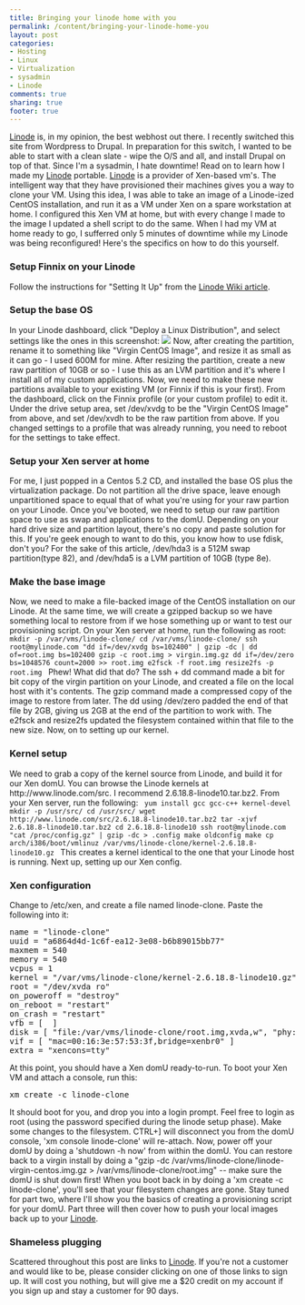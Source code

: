 ```yaml
---
title: Bringing your linode home with you
permalink: /content/bringing-your-linode-home-you
layout: post
categories:
- Hosting
- Linux
- Virtualization
- sysadmin
- Linode
comments: true
sharing: true
footer: true
---
```

<p><a href="http://www.linode.com/?r=c4f79463ba583ec1f15e3307190bda4bda9d65df">Linode</a> is, in my opinion, the best webhost out there. I recently switched this site from Wordpress to Drupal. In preparation for this switch, I wanted to be able to start with a clean slate - wipe the O/S and all, and install Drupal on top of that. Since I'm a sysadmin, I hate downtime! Read on to learn how I made my <a href="http://www.linode.com/?r=c4f79463ba583ec1f15e3307190bda4bda9d65df">Linode</a> portable. <!--break--> <a href="http://www.linode.com/?r=c4f79463ba583ec1f15e3307190bda4bda9d65df">Linode</a> is a provider of Xen-based vm's. The intelligent way that they have provisioned their machines gives you a way to clone your VM. Using this idea, I was able to take an image of a Linode-ized CentOS installation, and run it as a VM under Xen on a spare workstation at home. I configured this Xen VM at home, but with every change I made to the image I updated a shell script to do the same. When I had my VM at home ready to go, I sufferred only 5 minutes of downtime while my Linode was being reconfigured! Here's the specifics on how to do this yourself.</p><h3>Setup Finnix on your Linode</h3><p>Follow the instructions for "Setting It Up" from the <a href="http://www.linode.com/wiki/index.php/Finnix#Setting_it_up">Linode Wiki article</a>.</p><h3>Setup the base OS</h3><p>In your Linode dashboard, click "Deploy a Linux Distribution", and select settings like the ones in this screenshot: <a href="/sites/sysadminsjourney.com/files/images/Linode-Centos-Creation.jpg"><img src="/sites/sysadminsjourney.com/files/images/large_Linode-Centos-Creation.jpg"></a> Now, after creating the partition, rename it to something like "Virgin CentOS Image", and resize it as small as it can go - I used 600M for mine. After resizing the partition, create a new raw partition of 10GB or so - I use this as an LVM partition and it's where I install all of my custom applications. Now, we need to make these new partitions available to your existing VM (or Finnix if this is your first). From the dashboard, click on the Finnix profile (or your custom profile) to edit it. Under the drive setup area, set /dev/xvdg to be the "Virgin CentOS Image" from above, and set /dev/xvdh to be the raw partition from above. If you changed settings to a profile that was already running, you need to reboot for the settings to take effect.</p><h3>Setup your Xen server at home</h3><p>For me, I just popped in a Centos 5.2 CD, and installed the base OS plus the virtualization package. Do not partition all the drive space, leave enough unpartitioned space to equal that of what you're using for your raw partion on your Linode. Once you've booted, we need to setup our raw partition space to use as swap and applications to the domU. Depending on your hard drive size and partition layout, there's no copy and paste solution for this. If you're geek enough to want to do this, you know how to use fdisk, don't you? For the sake of this article, /dev/hda3 is a 512M swap partition(type 82), and /dev/hda5 is a LVM partition of 10GB (type 8e).</p><h3>Make the base image</h3><p>Now, we need to make a file-backed image of the CentOS installation on our Linode. At the same time, we will create a gzipped backup so we have something local to restore from if we hose something up or want to test our provisioning script. On your Xen server at home, run the following as root: <code> mkdir -p /var/vms/linode-clone/ cd /var/vms/linode-clone/ ssh root@mylinode.com "dd if=/dev/xvdg bs=102400" | gzip -dc | dd of=root.img bs=102400 gzip -c root.img &gt; virgin.img.gz dd if=/dev/zero bs=1048576 count=2000 &gt;&gt; root.img e2fsck -f root.img resize2fs -p root.img </code> Phew! What did that do? The ssh + dd command made a bit for bit copy of the virgin partition on your Linode, and created a file on the local host with it's contents. The gzip command made a compressed copy of the image to restore from later. The dd using /dev/zero padded the end of that file by 2GB, giving us 2GB at the end of the partition to work with. The e2fsck and resize2fs updated the filesystem contained within that file to the new size. Now, on to setting up our kernel.</p><h3>Kernel setup</h3><p>We need to grab a copy of the kernel source from Linode, and build it for our Xen domU. You can browse the Linode kernels at http://www.linode.com/src. I recommend 2.6.18.8-linode10.tar.bz2. From your Xen server, run the following: <code> yum install gcc gcc-c++ kernel-devel mkdir -p /usr/src/ cd /usr/src/ wget http://www.linode.com/src/2.6.18.8-linode10.tar.bz2 tar -xjvf 2.6.18.8-linode10.tar.bz2 cd 2.6.18.8-linode10 ssh root@mylinode.com "cat /proc/config.gz" | gzip -dc &gt; .config make oldconfig make cp arch/i386/boot/vmlinuz /var/vms/linode-clone/kernel-2.6.18.8-linode10.gz </code> This creates a kernel identical to the one that your Linode host is running. Next up, setting up our Xen config.</p><h3>Xen configuration</h3><p>Change to /etc/xen, and create a file named linode-clone. Paste the following into it:</p>
<pre>name = "linode-clone"
uuid = "a6864d4d-1c6f-ea12-3e08-b6b89015bb77"
maxmem = 540
memory = 540
vcpus = 1
kernel = "/var/vms/linode-clone/kernel-2.6.18.8-linode10.gz"
root = "/dev/xvda ro"
on_poweroff = "destroy"
on_reboot = "restart"
on_crash = "restart"
vfb = [  ]
disk = [ "file:/var/vms/linode-clone/root.img,xvda,w", "phy:/dev/hda3,xvdb,w", "phy:/dev/hda5,xvdc,w" ]
vif = [ "mac=00:16:3e:57:53:3f,bridge=xenbr0" ]
extra = "xencons=tty"
</pre>
<p>At this point, you should have a Xen domU ready-to-run. To boot your Xen VM and attach a console, run this:</p>
<pre>xm create -c linode-clone
</pre>
<p>It should boot for you, and drop you into a login prompt. Feel free to login as root (using the password specified during the linode setup phase). Make some changes to the filesystem. CTRL+] will disconnect you from the domU console, 'xm console linode-clone' will re-attach. Now, power off your domU by doing a 'shutdown -h now' from within the domU. You can restore back to a virgin install by doing a "gzip -dc /var/vms/linode-clone/linode-virgin-centos.img.gz &gt; /var/vms/linode-clone/root.img" -- make sure the domU is shut down first! When you boot back in by doing a 'xm create -c linode-clone', you'll see that your filesystem changes are gone. Stay tuned for part two, where I'll show you the basics of creating a provisioning script for your domU. Part three will then cover how to push your local images back up to your <a href="http://www.linode.com/?r=c4f79463ba583ec1f15e3307190bda4bda9d65df">Linode</a>.</p><h3>Shameless plugging</h3><p>Scattered throughout this post are links to <a href="http://www.linode.com/?r=c4f79463ba583ec1f15e3307190bda4bda9d65df">Linode</a>. If you're not a customer and would like to be, please consider clicking on one of those links to sign up. It will cost you nothing, but will give me a $20 credit on my account if you sign up and stay a customer for 90 days.</p>


